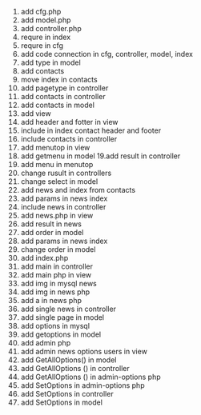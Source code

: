 1. add cfg.php
2. add model.php
3. add controller.php
4. requre in index
5. requre in cfg
6. add code connection in cfg, controller, model, index
7. add type in model
8. add contacts
9. move index in contacts
10. add pagetype in controller
11. add contacts in controller
12. add contacts in model
13. add view
14. add header and fotter in view
15. include in index contact header and footer
16. include contacts in controller
17. add menutop in view
18. add getmenu in model
19.add result in controller
20. add menu in menutop
21. change rusult in controllers
22. change select in model
23. add news and index from contacts
24. add params in news index
25. include news in controller
26. add news.php in view
27. add result in news
28. add order in model
29. add params in news index
30. change order in model
31. add index.php
32. add main in controller
33. add main php in view
34. add img in mysql news
35. add img in news php
36. add a in news php
37. add single news in controller
38. add single page in model
39. add options in mysql
40. add getoptions in model
41. add admin php
42. add admin news options users in view
43. add GetAllOptions() in model
44. add GetAllOptions () in controller
45. add GetAllOptions () in admin-options php
46. add SetOptions in admin-options php
47. add SetOptions in controller
48. add SetOptions in model